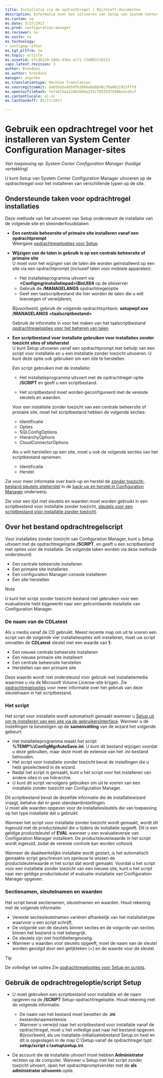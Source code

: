 ```yaml
---
title: Installatie via de opdrachtregel | Microsoft-documenten
description: Informatie over het uitvoeren van Setup van System Center Configuration Manager op de opdrachtregel voor een verscheidenheid aan site-installaties.
ms.custom: na
ms.date: 3/27/2017
ms.prod: configuration-manager
ms.reviewer: na
ms.suite: na
ms.technology:
- configmgr-other
ms.tgt_pltfrm: na
ms.topic: article
ms.assetid: e7cdb1a9-140a-436e-ac71-72d083110223
caps.latest.revision: 3
author: Brenduns
ms.author: brenduns
manager: angrobe
ms.translationtype: Machine Translation
ms.sourcegitcommit: dab5da5a4b5dfb3606a8a6bd0c70a0b21923fff9
ms.openlocfilehash: fefa5f3aa12d82b66a251cf0525475496e1e35cf
ms.contentlocale: nl-nl
ms.lasthandoff: 05/17/2017

---
```

# <a name="use-a-command-line-to-install-system-center-configuration-manager-sites"></a>Gebruik een opdrachtregel voor het installeren van System Center Configuration Manager-sites

*Van toepassing op: System Center Configuration Manager (huidige vertakking)*

 U kunt Setup van System Center Configuration Manager uitvoeren op de opdrachtregel voor het installeren van verschillende typen op de site.

## <a name="supported-tasks-for-command-line-installations"></a>Ondersteunde taken voor opdrachtregel installaties
 Deze methode van het uitvoeren van Setup ondersteunt de installatie van de volgende site en siteonderhoudstaken:

-   **Een centrale beheersite of primaire site installeren vanaf een opdrachtprompt**  
  Weergave [opdrachtregelopties voor Setup](../../../../core/servers/deploy/install/command-line-options-for-setup.md)

-  **Wijzigen van de talen in gebruik is op een centrale beheersite of primaire site**  
    U moet voor het wijzigen van de talen die worden geïnstalleerd op een site via een opdrachtprompt (inclusief talen voor mobiele apparaten):  

     -   Het installatieprogramma uitvoert via  **&lt;Configmgrinstallatiepad\>\Bin\X64** op de siteserver
     -   Gebruik de **/MANAGELANGS** opdrachtregeloptie
     -   Geef een taalscriptbestand die hier worden de talen die u wilt toevoegen of verwijderen,  

    Bijvoorbeeld, gebruik de volgende opdrachtsyntaxis: **setupwpf.exe /MANAGELANGS &lt;taalscriptbestand\>**  

    Gebruik de informatie in voor het maken van het taalscriptbestand [opdrachtregelopties voor het beheren van talen](../../../../core/servers/deploy/install/command-line-options-for-setup.md#bkmk_Lang)  

-  **Een scriptbestand voor installatie gebruiken voor installaties zonder toezicht sites of siteherstel**  
    U kunt Setup uitvoeren vanaf een opdrachtprompt met behulp van een script voor installatie en u een installatie zonder toezicht uitvoeren. U kunt deze optie ook gebruiken om een site te herstellen.    

    Een script gebruiken met de installatie:  

    -   Het installatieprogramma uitvoert met de opdrachtregel-optie **/SCRIPT** en geeft u een scriptbestand.  

    -   Het scriptbestand moet worden geconfigureerd met de vereiste sleutels en waarden.  

    Voor een installatie zonder toezicht van een centrale beheersite of primaire site, moet het scriptbestand hebben de volgende secties:  

    -   Identificatie    
    -   Opties    
    -   SQLConfigOptions    
      -   HierarchyOptions    
    -   CloudConnectorOptions   

    Als u wilt herstellen op een site, moet u ook de volgende secties van het scriptbestand opnemen:  

    -   Identificatie  
    -   Herstel

Zie voor meer informatie over back-up en herstel de [zonder toezicht-bestand sleutels siteherstel](../../../../protect/understand/backup-and-recovery.md#BKMK_UnattendedSiteRecoveryKeys) in de [back-up en herstel in Configuration Manager](../../../../protect/understand/backup-and-recovery.md) onderwerp.  

Zie voor een lijst met sleutels en waarden moet worden gebruikt in een scriptbestand voor installatie zonder toezicht, [sleutels voor een scriptbestand voor installatie zonder toezicht](../../../../core/servers/deploy/install/command-line-options-for-setup.md#bkmk_Unattended).  

## <a name="about-the-command-line-script-file"></a>Over het bestand opdrachtregelscript  
 Voor installaties zonder toezicht van Configuration Manager, kunt u Setup uitvoert met de opdrachtregeloptie **/SCRIPT**, en geeft u een scriptbestand met opties voor de installatie. De volgende taken worden via deze methode ondersteund:  

-   Een centrale beheersite installeren  
-   Een primaire site installeren  
-   Een configuration Manager-console installeren  
-   Een site herstellen  

> [!NOTE]  
>  U kunt het script zonder toezicht-bestand niet gebruiken voor een evaluatiesite hebt bijgewerkt naar een gelicentieerde installatie van Configuration Manager.  

### <a name="the-cdlatest-key-name"></a>De naam van de CDLatest
Als u media vanaf de CD gebruikt. Meest recente map om uit te voeren een script van de volgende vier installatieopties wilt installeren, moet uw script omvatten de **CDLatest** sleutel met een waarde van **1**:
- Een nieuwe centrale beheersite installeren
- Een nieuwe primaire site installeert
- Een centrale beheersite herstellen
- Herstellen van een primaire site 

Deze waarde wordt niet ondersteund voor gebruik met installatiemedia waarmee u via de Microsoft Volume License-site krijgen.
Zie [opdrachtregelopties](/sccm/core/servers/deploy/install/command-line-options-for-setup) voor meer informatie over het gebruik van deze sleutelnaam in het scriptbestand.



### <a name="create-the-script"></a>Het script
Het script voor installatie wordt automatisch gemaakt wanneer u [Setup uit om te installeren van een site via de gebruikersinterface](../../../../core/servers/deploy/install/use-the-setup-wizard-to-install-sites.md).  Wanneer u de instellingen te bevestigen op de **samenvatting** van de wizard het volgende gebeurt:  

-   Het installatieprogramma maakt het script **%TEMP%\ConfigMgrAutoSave.ini**.  U kunt dit bestand wijzigen voordat u deze gebruiken, maar deze moet de extensie van het .ini-bestand behouden.  
-   Het script voor installatie zonder toezicht bevat de instellingen die u hebt geselecteerd in de wizard.  
-   Nadat het script is gemaakt, kunt u het script voor het installeren van andere sites in uw hiërarchie.  
-   U kunt dit script vervolgens gebruiken om uit te voeren van een installatie zonder toezicht van Configuration Manager.  

Dit scriptbestand bevat de dezelfde informatie die de installatiewizard vraagt, behalve dat er geen standaardinstellingen.   
U moet alle waarden opgeven voor de installatiesleutels die van toepassing op het type installatie dat u gebruikt.   

Wanneer het script voor installatie zonder toezicht wordt gemaakt, wordt dit ingevuld met de productsleutel die u tijdens de installatie opgeeft. Dit is een geldige productsleutel of **EVAL** wanneer u een evaluatieversie van Configuration Manager installeert. De productsleutelwaarde in het script wordt ingevuld, zodat de vereiste controle kan worden voltooid.   

Wanneer de daadwerkelijke installatie wordt gestart, is het automatisch gemaakte script geschreven om opnieuw te wissen de productsleutelwaarde in het script dat wordt gemaakt. Voordat u het script voor een installatie zonder toezicht van een nieuwe site, kunt u het script naar een geldige productsleutel of evaluatie-installatie van Configuration Manager opgeven.  

### <a name="section-names-key-names-and-values"></a>Sectienamen, sleutelnamen en waarden
Het script bevat sectienamen, sleutelnamen en waarden. Houd rekening met de volgende informatie:
-   Vereiste sectiesleutelnamen variëren afhankelijk van het installatietype waarvoor u een script schrijft.
-   De volgorde van de sleutels binnen secties en de volgorde van secties binnen het bestand is niet belangrijk.     
-   De sleutels zijn niet hoofdlettergevoelig.  
-   Wanneer u waarden voor sleutels opgeeft, moet de naam van de sleutel worden gevolgd door een gelijkteken (=) en de waarde voor de sleutel.    

> [!TIP]  
>  De volledige set opties Zie [opdrachtregelopties voor Setup en scripts](../../../../core/servers/deploy/install/command-line-options-for-setup.md).  

## <a name="use-the-script-setup-command-line-option"></a>Gebruik de opdrachtregeloptie/script Setup

-   U moet gebruiken een scriptbestand voor installatie en de naam opgeven na de **/SCRIPT** Setup-opdrachtregeloptie. Houd rekening met de volgende informatie:   
    -   De naam van het bestand moet bevatten de **.ini** bestandsnaamextensie.  
    -   Wanneer u verwijst naar het scriptbestand voor installatie vanaf de opdrachtregel, moet u het volledige pad naar het bestand opgeven. Bijvoorbeeld, als uw installatie-initialisatiebestand Setup.ini heet en dit is opgeslagen in de map C:\Setup vanaf de opdrachtregel typt: **setup/script c:\setup\setup.ini**.  

-   De account die de installatie uitvoert moet hebben **Administrator** rechten op de computer. Wanneer u Setup met het script zonder toezicht uitvoert, open het opdrachtpromptvenster met de **als administrator uitvoeren** optie.   

